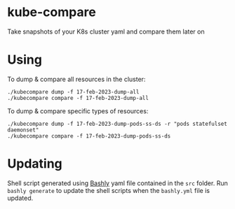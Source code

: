 # kube-compare
Take snapshots of your K8s cluster yaml and compare them later on

# Using

To dump & compare all resources in the cluster:
``` shell
./kubecompare dump -f 17-feb-2023-dump-all
./kubecompare compare -f 17-feb-2023-dump-all
```

To dump & compare specific types of resources:
``` shell
./kubecompare dump -f 17-feb-2023-dump-pods-ss-ds -r "pods statefulset daemonset"
./kubecompare compare -f 17-feb-2023-dump-pods-ss-ds
```

# Updating
Shell script generated using [Bashly](https://bashly.dannyb.co/) yaml file contained in the `src` folder. 
Run `bashly generate` to update the shell scripts when the `bashly.yml` file is updated.